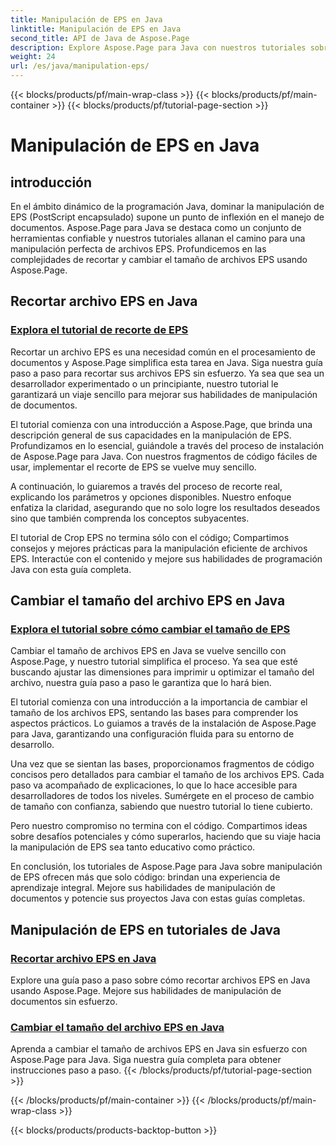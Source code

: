 ```yaml
---
title: Manipulación de EPS en Java
linktitle: Manipulación de EPS en Java
second_title: API de Java de Aspose.Page
description: Explore Aspose.Page para Java con nuestros tutoriales sobre manipulación de EPS. Recorte y cambie el tamaño de archivos EPS sin esfuerzo con guías paso a paso, mejorando sus habilidades con los documentos.
weight: 24
url: /es/java/manipulation-eps/
---
```


{{< blocks/products/pf/main-wrap-class >}}
{{< blocks/products/pf/main-container >}}
{{< blocks/products/pf/tutorial-page-section >}}

# Manipulación de EPS en Java


## introducción

En el ámbito dinámico de la programación Java, dominar la manipulación de EPS (PostScript encapsulado) supone un punto de inflexión en el manejo de documentos. Aspose.Page para Java se destaca como un conjunto de herramientas confiable y nuestros tutoriales allanan el camino para una manipulación perfecta de archivos EPS. Profundicemos en las complejidades de recortar y cambiar el tamaño de archivos EPS usando Aspose.Page.

## Recortar archivo EPS en Java

### [Explora el tutorial de recorte de EPS](./crop/)

Recortar un archivo EPS es una necesidad común en el procesamiento de documentos y Aspose.Page simplifica esta tarea en Java. Siga nuestra guía paso a paso para recortar sus archivos EPS sin esfuerzo. Ya sea que sea un desarrollador experimentado o un principiante, nuestro tutorial le garantizará un viaje sencillo para mejorar sus habilidades de manipulación de documentos.

El tutorial comienza con una introducción a Aspose.Page, que brinda una descripción general de sus capacidades en la manipulación de EPS. Profundizamos en lo esencial, guiándole a través del proceso de instalación de Aspose.Page para Java. Con nuestros fragmentos de código fáciles de usar, implementar el recorte de EPS se vuelve muy sencillo.

A continuación, lo guiaremos a través del proceso de recorte real, explicando los parámetros y opciones disponibles. Nuestro enfoque enfatiza la claridad, asegurando que no solo logre los resultados deseados sino que también comprenda los conceptos subyacentes.

El tutorial de Crop EPS no termina sólo con el código; Compartimos consejos y mejores prácticas para la manipulación eficiente de archivos EPS. Interactúe con el contenido y mejore sus habilidades de programación Java con esta guía completa.

## Cambiar el tamaño del archivo EPS en Java

### [Explora el tutorial sobre cómo cambiar el tamaño de EPS](./resize/)

Cambiar el tamaño de archivos EPS en Java se vuelve sencillo con Aspose.Page, y nuestro tutorial simplifica el proceso. Ya sea que esté buscando ajustar las dimensiones para imprimir u optimizar el tamaño del archivo, nuestra guía paso a paso le garantiza que lo hará bien.

El tutorial comienza con una introducción a la importancia de cambiar el tamaño de los archivos EPS, sentando las bases para comprender los aspectos prácticos. Lo guiamos a través de la instalación de Aspose.Page para Java, garantizando una configuración fluida para su entorno de desarrollo.

Una vez que se sientan las bases, proporcionamos fragmentos de código concisos pero detallados para cambiar el tamaño de los archivos EPS. Cada paso va acompañado de explicaciones, lo que lo hace accesible para desarrolladores de todos los niveles. Sumérgete en el proceso de cambio de tamaño con confianza, sabiendo que nuestro tutorial lo tiene cubierto.

Pero nuestro compromiso no termina con el código. Compartimos ideas sobre desafíos potenciales y cómo superarlos, haciendo que su viaje hacia la manipulación de EPS sea tanto educativo como práctico.

En conclusión, los tutoriales de Aspose.Page para Java sobre manipulación de EPS ofrecen más que solo código: brindan una experiencia de aprendizaje integral. Mejore sus habilidades de manipulación de documentos y potencie sus proyectos Java con estas guías completas.
## Manipulación de EPS en tutoriales de Java
### [Recortar archivo EPS en Java](./crop/)
Explore una guía paso a paso sobre cómo recortar archivos EPS en Java usando Aspose.Page. Mejore sus habilidades de manipulación de documentos sin esfuerzo. 
### [Cambiar el tamaño del archivo EPS en Java](./resize/)
Aprenda a cambiar el tamaño de archivos EPS en Java sin esfuerzo con Aspose.Page para Java. Siga nuestra guía completa para obtener instrucciones paso a paso.
{{< /blocks/products/pf/tutorial-page-section >}}

{{< /blocks/products/pf/main-container >}}
{{< /blocks/products/pf/main-wrap-class >}}

{{< blocks/products/products-backtop-button >}}
